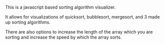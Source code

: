 This is a javascript based sorting algorithm visualizer. 

It allows for visualizations of quicksort, bubblesort, mergesort, and 3 made up sorting algorithms.

There are also options to increase the length of the array which you are sorting and increase the speed by which the array sorts.
